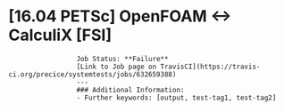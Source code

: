 # [16.04 PETSc] OpenFOAM <-> CalculiX [FSI]
                     Job Status: **Failure**
                     [Link to Job page on TravisCI](https://travis-ci.org/precice/systemtests/jobs/632659388)
                     ---
                     ### Additional Information:
                     - Further keywords: [output, test-tag1, test-tag2]
